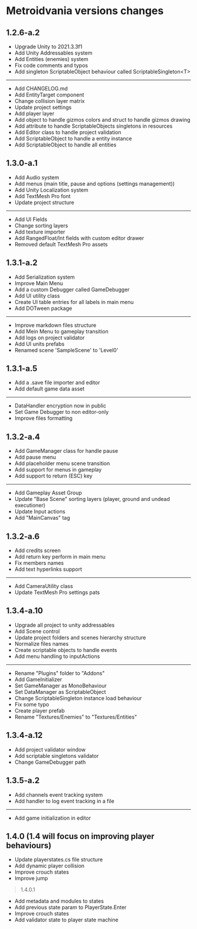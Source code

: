 ﻿# Metroidvania versions changes

## 1.2.6-a.2

- Upgrade Unity to 2021.3.3f1
- Add Unity Addressables system
- Add Entities (enemies) system
- Fix code comments and typos
- Add singleton ScriptableObject behaviour called ScriptableSingleton\<T>

----

- Add CHANGELOG.md
- Add EntityTarget component
- Change collision layer matrix
- Update project settings
- Add player layer
- Add object to handle gizmos colors and struct to handle gizmos drawing
- Add attribute to handle ScriptableObjects singletons in resources
- Add Editor class to handle project validation
- Add ScriptableObject to handle a entity instance
- Add ScriptableObject to handle all entities

## 1.3.0-a.1

- Add Audio system
- Add menus (main title, pause and options (settings management))
- Add Unity Localization system
- Add TextMesh Pro font
- Update project structure

----

- Add UI Fields
- Change sorting layers
- Add texture importer
- Add RangedFloat/Int fields with custom editor drawer
- Removed default TextMesh Pro assets

## 1.3.1-a.2

- Add Serialization system
- Improve Main Menu
- Add a custom Debugger called GameDebugger
- Add UI utility class
- Create UI table entries for all labels in main menu
- Add DOTween package

----

- Improve markdown files structure
- Add Mein Menu to gameplay transition
- Add logs on project validator
- Add UI units prefabs
- Renamed scene 'SampleScene' to 'Level0'

## 1.3.1-a.5

- Add a .save file importer and editor
- Add default game data asset

----

- DataHandler encryption now in public
- Set Game Debugger to non editor-only
- Improve files formatting

## 1.3.2-a.4

- Add GameManager class for handle pause
- Add pause menu
- Add placeholder menu scene transition
- Add support for menus in gameplay
- Add support to return (ESC) key

----

- Add Gameplay Asset Group
- Update "Base Scene" sorting layers (player, ground and undead executioner)
- Update Input actions
- Add "MainCanvas" tag

## 1.3.2-a.6

- Add credits screen
- Add return key perform in main menu
- Fix members names
- Add text hyperlinks support

----

- Add CameraUtility class
- Update TextMesh Pro settings pats

## 1.3.4-a.10

- Upgrade all project to unity addressables
- Add Scene control
- Update project folders and scenes hierarchy structure
- Normalize files names
- Create scriptable objects to handle events
- Add menu handling to inputActions

----

- Rename "Plugins" folder to "Addons"
- Add GameInitializer
- Set GameManager as MonoBehaviour
- Set DataManager as ScriptableObject
- Change ScriptableSingleton instance load behaviour
- Fix some typo
- Create player prefab
- Rename "Textures/Enemies" to "Textures/Entities"

## 1.3.4-a.12

- Add project validator window
- Add scriptable singletons validator
- Change GameDebugger path

## 1.3.5-a.2

- Add channels event tracking system
- Add handler to log event tracking in a file

----

- Add game initialization in editor

## 1.4.0 (1.4 will focus on improving player behaviours)

- Update playerstates.cs file structure
- Add dynamic player collision
- Improve crouch states
- Improve jump

> 1.4.0.1

- Add metadata and modules to states
- Add previous state param to PlayerState.Enter
- Improve crouch states
- Add validator state to player state machine
